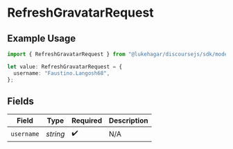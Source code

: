 # RefreshGravatarRequest

## Example Usage

```typescript
import { RefreshGravatarRequest } from "@lukehagar/discoursejs/sdk/models/operations";

let value: RefreshGravatarRequest = {
  username: "Faustino.Langosh68",
};
```

## Fields

| Field              | Type               | Required           | Description        |
| ------------------ | ------------------ | ------------------ | ------------------ |
| `username`         | *string*           | :heavy_check_mark: | N/A                |